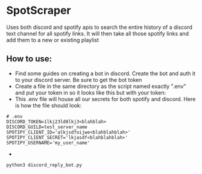 # SpotScraper
Uses both discord and spotify apis to search the entire history of a discord text channel for all spotify links. It will then take all those spotify links and add them to a new or existing playlist

## How to use:

* Find some guides on creating a bot in discord. Create the bot and auth it to your discord server. Be sure to get the bot token
* Create a file in the same directory as the script named exactly ".env" and put your token in so it looks like this but with your token:
* This .env file will house all our secrets for both spotify and discord. Here is how the file should look:

```
# .env
DISCORD_TOKEN=1lkj23ld8lkj3<blahblah>
DISCORD_GUILD=test_server_name
SPOTIPY_CLIENT_ID='alkjsdfoijwe<blahblahblah>'
SPOTIPY_CLIENT_SECRET='lkjasdf<blahblahblah>'
SPOTIPY_USERNAME='my_user_name'
```
* 

```
python3 discord_reply_bot.py
```
